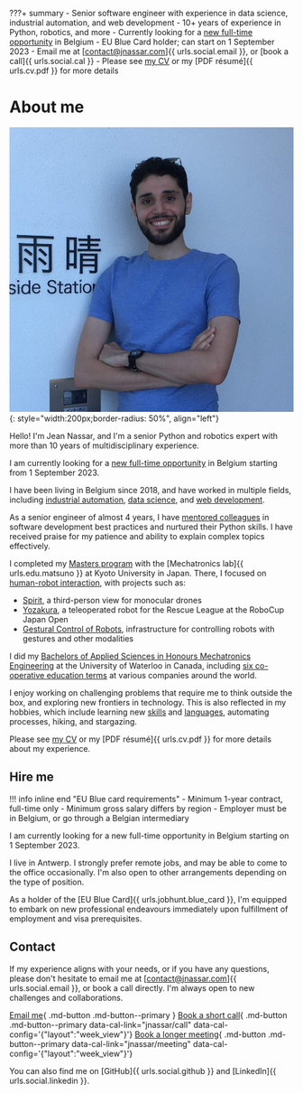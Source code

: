 ???+ summary
    - Senior software engineer with experience in data science, industrial automation, and web development
    - 10+ years of experience in Python, robotics, and more
    - Currently looking for a [new full-time opportunity](#hire-me) in Belgium
    - EU Blue Card holder; can start on 1 September 2023
    - Email me at [contact@jnassar.com]{{ urls.social.email }}, or [book a call]{{ urls.social.cal }}
    - Please see [my CV](cv) or my [PDF résumé]{{ urls.cv.pdf }} for more details

# About me

![Jean Nassar (Obligatory photo)](assets/images/jean.png){: style="width:200px;border-radius: 50%", align="left"}

Hello! I'm Jean Nassar, and I'm a senior Python and robotics expert with more than 10 years of multidisciplinary experience.

I am currently looking for a [new full-time opportunity](#hire-me) in Belgium starting from 1 September 2023.

I have been living in Belgium since 2018, and have worked in multiple fields,
including [industrial automation](cv/work/kapernikov), [data science](cv/work/yields), and [web development](cv/work/adimian).

As a senior engineer of almost 4 years,
I have [mentored colleagues](cv/mentoring) in software development best practices and nurtured their Python skills.
I have received praise for my patience and ability to explain complex topics effectively.

I completed my [Masters program](cv/education/kyoto) with the
[Mechatronics lab]{{ urls.edu.matsuno }} at Kyoto University in Japan.
There, I focused on [human-robot interaction](cv/projects),
with projects such as:

- [Spirit](cv/projects/spirit), a third-person view for monocular drones
- [Yozakura](cv/projects/yozakura), a teleoperated robot for the Rescue League at the RoboCup Japan Open
- [Gestural Control of Robots](cv/projects/myo), infrastructure for controlling robots with gestures and other modalities


I did my [Bachelors of Applied Sciences in Honours Mechatronics Engineering](cv/education/waterloo)
at the University of Waterloo in Canada, including [six co-operative education terms](cv/work/coop) at various companies around the world.

I enjoy working on challenging problems that require me to think outside the box, and exploring new frontiers in technology.
This is also reflected in my hobbies, which include
learning new [skills](cv/skills) and [languages](cv/skills.md#languages), automating processes, hiking, and stargazing.

Please see [my CV](cv) or my [PDF résumé]{{ urls.cv.pdf }} for more details about my experience.

## Hire me
!!! info inline end "EU Blue card requirements"
    - Minimum 1-year contract, full-time only
    - Minimum gross salary differs by region
    - Employer must be in Belgium, or go through a Belgian intermediary

I am currently looking for a new full-time opportunity in Belgium starting on 1 September 2023.

I live in Antwerp.
I strongly prefer remote jobs, and may be able to come to the office occasionally.
I'm also open to other arrangements depending on the type of position.

As a holder of the [EU Blue Card]{{ urls.jobhunt.blue_card }}, I'm equipped to embark on new professional endeavours
immediately upon fulfillment of employment and visa prerequisites.

## Contact
If my experience aligns with your needs, or if you have any questions,
please don't hesitate to email me at [contact@jnassar.com]{{ urls.social.email }}, or book a call directly.
I'm always open to new challenges and collaborations.

[Email me](mailto:contact@jnassar.com){ .md-button .md-button--primary }
[Book a short call](#){ .md-button .md-button--primary data-cal-link="jnassar/call" data-cal-config='{"layout":"week_view"\}'}
[Book a longer meeting](#){ .md-button .md-button--primary data-cal-link="jnassar/meeting" data-cal-config='{"layout":"week_view"\}'}

You can also find me on [GitHub]{{ urls.social.github }} and [LinkedIn]{{ urls.social.linkedin }}.
